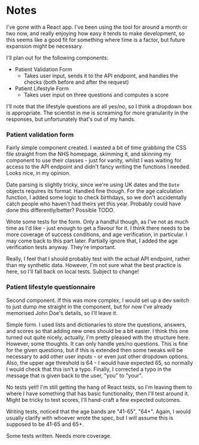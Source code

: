 # Notes

I've gone with a React app. I've been using the tool for around a month or two now, and really enjoying how easy it tends to make development, so this seems like a good fit for something where time is a factor, but future expansion might be necessary.

I'll plan out for the following components:
- Patient Validation Form
  - Takes user input, sends it to the API endpoint, and handles the checks (both before and after the request)
- Patient Lifestyle Form
  - Takes user input on three questions and computes a score

I'll note that the lifestyle questions are all yes/no, so I think a dropdown box is appropriate. The scientist in me is screaming for more granularity in the responses, but unfortunately that's out of my hands.


### Patient validation form

Fairly simple component created. I wasted a bit of time grabbing the CSS file straight from the NHS homepage, skimming it, and skinning my component to use their classes - just for vanity, whilst I was waiting for access to the API endpoint and didn't fancy writing the functions I needed. Looks nice, in my opinion.

Date parsing is slightly tricky, since we're using UK dates and the `Date` objects requires its format. Handled fine though. For the age calculation function, I added some logic to check birthdays, so we don't accidentally catch people who haven't had theirs yet this year. Probably could have done this differently/better? Possible TODO.

Wrote some tests for the form. Only a handful though, as I've not as much time as I'd like - just enough to get a flavour for it. I think there needs to be more coverage of success conditions, and age verification, in particular. I may come back to this part later.
Partially ignore that, I added the age verification tests anyway. They're important.

Really, I feel that I should probably test with the actual API endpoint, rather than my synthetic data. However, I'm not sure what the best practice is here, so I'll fall back on local tests. Subject to change!

### Patient lifestyle questionnaire

Second component. If this was more complex, I would set up a dev switch to just dump me straight in the component, but for now I've already memorised John Doe's details, so I'll leave it. 

Simple form. I used lists and dictionaries to store the questions, answers, and scores so that adding new ones should be a bit easier. I think this one turned out quite nicely, actually, I'm pretty pleased with the structure here. However, some thoughts. It can only handle yes/no questions. This is fine for the given questions, but if this is extended then some tweaks will be necessary to add other user inputs - or even just other dropdown options. Also, the upper age threshold is 64 - I would have expected 65, so normally I would check that this isn't a typo. Finally, I corrected a typo in the message that is given back to the user, "you" to "your".

No tests yet!! I'm still getting the hang of React tests, so I'm leaving them to where I have something that has basic functionality, then I'll test around it. Might be tricky to test scores, I'll hand-craft a few expected outcomes.

Writing tests, noticed that the age bands are "41-65", "64+". Again, I would usually clarify with whoever wrote the spec, but I will assume this is supposed to be 41-65 and 65+.

Some tests written. Needs more coverage.
